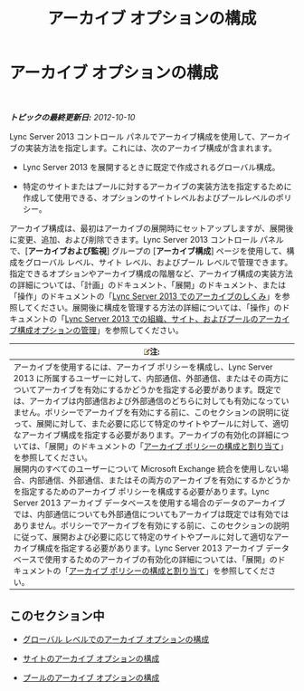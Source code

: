 ﻿---
title: アーカイブ オプションの構成
TOCTitle: アーカイブ オプションの構成
ms:assetid: b2f7f74d-e1ad-494e-9d46-5eb0efe5fb29
ms:mtpsurl: https://technet.microsoft.com/ja-jp/library/JJ205182(v=OCS.15)
ms:contentKeyID: 48273312
ms.date: 05/19/2016
mtps_version: v=OCS.15
ms.translationtype: HT
---

# アーカイブ オプションの構成

 

_**トピックの最終更新日:** 2012-10-10_

Lync Server 2013 コントロール パネルでアーカイブ構成を使用して、アーカイブの実装方法を指定します。これには、次のアーカイブ構成が含まれます。

  - Lync Server 2013 を展開するときに既定で作成されるグローバル構成。

  - 特定のサイトまたはプールに対するアーカイブの実装方法を指定するために作成して使用できる、オプションのサイトレベルおよびプールレベルのポリシー。

アーカイブ構成は、最初はアーカイブの展開時にセットアップしますが、展開後に変更、追加、および削除できます。Lync Server 2013 コントロール パネルで、\[**アーカイブおよび監視**\] グループの \[**アーカイブ構成**\] ページを使用して、構成をグローバル レベル、サイト レベル、およびプール レベルで管理できます。指定できるオプションやアーカイブ構成の階層など、アーカイブ構成の実装方法の詳細については、「計画」のドキュメント、「展開」のドキュメント、または「操作」のドキュメントの「[Lync Server 2013 でのアーカイブのしくみ](lync-server-2013-how-archiving-works.md)」を参照してください。展開後に構成を管理する方法の詳細については、「操作」のドキュメントの「[Lync Server 2013 での組織、サイト、およびプールのアーカイブ構成オプションの管理](lync-server-2013-managing-archiving-configuration-options-for-your-organization-sites-and-pools.md)」を参照してください。

<table>
<thead>
<tr class="header">
<th><img src="images/Gg412781.note(OCS.15).gif" title="note" alt="note" />注:</th>
</tr>
</thead>
<tbody>
<tr class="odd">
<td>アーカイブを使用するには、アーカイブ ポリシーを構成し、Lync Server 2013 に所属するユーザーに対して、内部通信、外部通信、またはその両方についてアーカイブを有効にするかどうかを指定する必要があります。既定では、アーカイブは内部通信および外部通信のどちらに対しても有効になっていません。ポリシーでアーカイブを有効にする前に、このセクションの説明に従って、展開に対して、また必要に応じて特定のサイトやプールに対して、適切なアーカイブ構成を指定する必要があります。アーカイブの有効化の詳細については、「展開」のドキュメントの「<a href="lync-server-2013-configuring-and-assigning-archiving-policies.md">アーカイブ ポリシーの構成と割り当て</a>」を参照してください。<br />
展開内のすべてのユーザーについて Microsoft Exchange 統合を使用しない場合、内部通信、外部通信、またはその両方のアーカイブを有効にするかどうかを指定するためのアーカイブ ポリシーを構成する必要があります。Lync Server 2013 アーカイブ データベースを使用する場合のデータのアーカイブでは、内部通信についても外部通信についてもアーカイブは既定では有効ではありません。ポリシーでアーカイブを有効にする前に、このセクションの説明に従って、展開および必要に応じて特定のサイトやプールに対して適切なアーカイブ構成を指定する必要があります。Lync Server 2013 アーカイブ データベースで使用するためのアーカイブの有効化の詳細については、「展開」のドキュメントの「<a href="lync-server-2013-configuring-and-assigning-archiving-policies.md">アーカイブ ポリシーの構成と割り当て</a>」を参照してください。</td>
</tr>
</tbody>
</table>


## このセクション中

  - [グローバル レベルでのアーカイブ オプションの構成](lync-server-2013-configuring-archiving-options-at-the-global-level.md)

  - [サイトのアーカイブ オプションの構成](lync-server-2013-configuring-archiving-options-for-a-site.md)

  - [プールのアーカイブ オプションの構成](lync-server-2013-configuring-archiving-options-for-a-pool.md)

